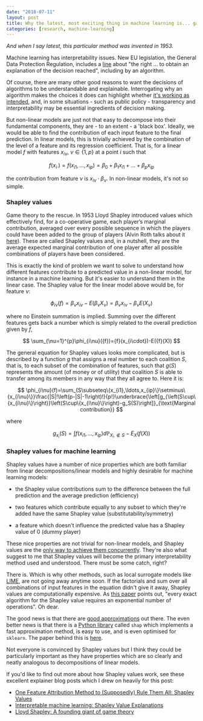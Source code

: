 ```yaml
---
date: "2018-07-11"
layout: post
title: Why the latest, most exciting thing in machine learning is... game theory
categories: [research, machine-learning]
---
```



*And when I say latest, this particular method was invented in 1953.*

Machine learning has interpretability issues. New EU legislation, the General Data Protection Regulation, includes a [line](https://www.privacy-regulation.eu/en/r71.htm) about "the right ... to obtain an explanation of the decision reached", including by an algorithm.

Of course, there are many other good reasons to want the decisions of algorithms to be understandable and explainable. Interrogating why an algorithm makes the choices it does can highlight whether [it's working as intended](https://medium.com/@jrzech/what-are-radiological-deep-learning-models-actually-learning-f97a546c5b98), and, in some situations - such as public policy - transparency and interpretability may be essential ingredients of decision making.

But non-linear models are just not that easy to decompose into their fundamental components, they are - to an extent - a 'black box'. Ideally, we would be able to find the contribution of each input feature to the final prediction. In linear models, this is trivially achieved by the combination of the level of a feature and its regression coefficient. That is, for a linear model $f$ with features $x_{i\nu}$, $\nu \in \{1,p\}$ at a point $i$ such that

$$
{f}(x_{i\cdot})={f}(x_{i1},\ldots,x_{ip})=\beta_0+\beta_{1}x_{i1}+\ldots+\beta_{p}x_{ip}
$$

the contribution from feature $\nu$ is $x_{i\nu}\cdot\beta_\nu$. In non-linear models, it's not so simple.


### Shapley values

Game theory to the rescue. In 1953 Lloyd Shapley introduced values which effectively find, for a co-operative game, each player’s marginal contribution, averaged over every possible sequence in which the players could have been added to the group of players (Alvin Roth talks about it [here](https://voxeu.org/article/ideas-lloyd-shapley)). These are called Shapley values and, in a nutshell, they are the average expected marginal contribution of one player after all possible combinations of players have been considered.

This is exactly the kind of problem we want to solve to understand how different features contribute to a predicted value in a non-linear model, for instance in a machine learning. But it's easier to understand them in the linear case. The Shapley value for the linear model above would be, for feature $\nu$:

$$
\phi_{i\nu}({f})=\beta_{\nu}x_{i\nu}-E(\beta_{\nu}X_{\nu})=\beta_{\nu}x_{i\nu}-\beta_{\nu}E(X_{\nu})
$$

where no Einstein summation is implied. Summing over the different features gets back a number which is simply related to the overall prediction given by $f$,

$$
\sum_{\nu=1}^{p}\phi_{i\nu}({f})={f}(x_{i\cdot})-E({f}(X))
$$

The general equation for Shapley values looks more complicated, but is described by a function $g$ that assigns a real number to each coalition $S$, that is, to each subset of the combination of features, such that $g(S)$ represents the amount (of money or of utility) that coalition $S$ is able to transfer among its members in any way that they all agree to. Here it is:

$$
\phi_{i\nu}(f)=\sum_{S\subseteq\{x_{i1},\ldots,x_{ip}\}\setminus\{x_{i\nu}\}}\frac{|S|!\left(p-|S|-1\right)!}{p!}\underbrace{\left[g_{\left(S\cup\{x_{i\nu}\}\right)}\left(S\cup\{x_{i\nu}\}\right)-g_S(S)\right]}_{\text{Marginal contribution}}
$$

where

$$
g_{x_i}(S)=\int{f}(x_{i1},\ldots,x_{ip})d\mathbb{P}_{X_{i\cdot}\notin{}S}-E_X({f}(X))
$$


### Shapley values for machine learning

Shapley values have a number of nice properties which are both familiar from linear decompositions/linear models and highly desirable for machine learning models:

 - the Shapley value contributions sum to the difference between the full prediction and the average prediction (efficiency)

 - two features which contribute equally to any subset to which they're added have the same Shapley value (substitutability/symmetry)

- a feature which doesn't influence the predicted value has a Shapley value of 0 (dummy player)

These nice properties are not trivial for non-linear models, and Shapley values are the [only way to achieve them concurrently](http://www.lamsade.dauphine.fr/~airiau/Teaching/CoopGames/2011/coopgames-7[8up].pdf). They're also what suggest to me that Shapley values will become the primary interpretability method used and understood. There must be some catch, right?

There is. Which is why other methods, such as local surrogate models like [LIME](https://github.com/marcotcr/lime), are not going away anytime soon. If the factorials and sum over all combinations of input features in the equation didn't give it away, Shapley values are computationally expensive. As [this paper](https://link.springer.com/article/10.1007%2FBF01258278) points out, "every exact algorithm for the Shapley value requires an exponential number of operations". Oh dear.

The good news is that there are [good approximations](https://www.sciencedirect.com/science/article/pii/S0004370208000696?via%3Dihub) out there. The even better news is that there is a [Python library](https://github.com/slundberg/shap) called ```shap``` which implements a fast approximation method, is easy to use, and is even optimised for ```sklearn```. The paper behind this is [here](http://papers.nips.cc/paper/7062-a-unified-approach-to-interpreting-model-predictions).

Not everyone is convinced by Shapley values but I think they could be particularly important as they have properties which are so clearly and neatly analogous to decompositions of linear models.

If you'd like to find out more about how Shapley values work, see these excellent explainer blog posts which I drew on heavily for this post:

- [One Feature Attribution Method to (Supposedly) Rule Them All: Shapley Values](https://towardsdatascience.com/one-feature-attribution-method-to-supposedly-rule-them-all-shapley-values-f3e04534983d)
- [Interpretable machine learning: Shapley Value Explanations](https://christophm.github.io/interpretable-ml-book/shapley.html)
- [Lloyd Shapley: A founding giant of game theory](https://voxeu.org/article/ideas-lloyd-shapley)
